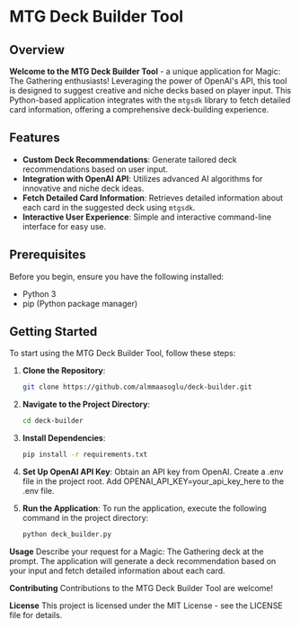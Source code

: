 # MTG Deck Builder Tool

## Overview
**Welcome to the MTG Deck Builder Tool** - a unique application for Magic: The Gathering enthusiasts! Leveraging the power of OpenAI's API, this tool is designed to suggest creative and niche decks based on player input. This Python-based application integrates with the `mtgsdk` library to fetch detailed card information, offering a comprehensive deck-building experience.

## Features
- **Custom Deck Recommendations**: Generate tailored deck recommendations based on user input.
- **Integration with OpenAI API**: Utilizes advanced AI algorithms for innovative and niche deck ideas.
- **Fetch Detailed Card Information**: Retrieves detailed information about each card in the suggested deck using `mtgsdk`.
- **Interactive User Experience**: Simple and interactive command-line interface for easy use.

## Prerequisites
Before you begin, ensure you have the following installed:
- Python 3
- pip (Python package manager)

## Getting Started
To start using the MTG Deck Builder Tool, follow these steps:

1. **Clone the Repository**:
   ```bash
   git clone https://github.com/almmaasoglu/deck-builder.git

2. **Navigate to the Project Directory**:
   ```bash
   cd deck-builder

3. **Install Dependencies**:
   ```bash
   pip install -r requirements.txt

4. **Set Up OpenAI API Key**:
   Obtain an API key from OpenAI.
   Create a .env file in the project root.
   Add OPENAI_API_KEY=your_api_key_here to the .env file.

5. **Run the Application**:
   To run the application, execute the following command in the project directory:
   ```bash
   python deck_builder.py


**Usage**
Describe your request for a Magic: The Gathering deck at the prompt. The application will generate a deck recommendation based on your input and fetch detailed information about each card.

**Contributing**
Contributions to the MTG Deck Builder Tool are welcome! 

**License**
This project is licensed under the MIT License - see the LICENSE file for details.
